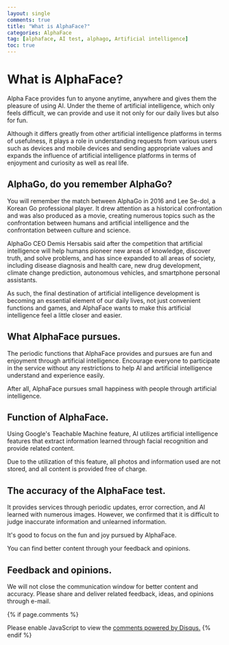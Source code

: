 ```yaml
---
layout: single
comments: true
title: "What is AlphaFace?"
categories: AlphaFace
tag: [alphaface, AI test, alphago, Artificial intelligence]
toc: true
---
```


  <!-- Google addsense -->
  <script async src="https://pagead2.googlesyndication.com/pagead/js/adsbygoogle.js?client=ca-pub-2367691231152778"
    crossorigin="anonymous"></script>
  <!-- 상단 2개 -->
  <ins class="adsbygoogle" style="display:block" data-ad-client="ca-pub-2367691231152778" data-ad-slot="7442206282"
    data-ad-format="auto" data-full-width-responsive="true"></ins>
  <script>
    (adsbygoogle = window.adsbygoogle || []).push({});
  </script>

# What is AlphaFace?

Alpha Face provides fun to anyone anytime, anywhere and gives them the pleasure of using AI. Under the theme of artificial intelligence, which only feels difficult, we can provide and use it not only for our daily lives but also for fun.

Although it differs greatly from other artificial intelligence platforms in terms of usefulness, it plays a role in understanding requests from various users such as devices and mobile devices and sending appropriate values and expands the influence of artificial intelligence platforms in terms of enjoyment and curiosity as well as real life.


## AlphaGo, do you remember AlphaGo?

You will remember the match between AlphaGo in 2016 and Lee Se-dol, a Korean Go professional player. It drew attention as a historical confrontation and was also produced as a movie, creating numerous topics such as the confrontation between humans and artificial intelligence and the confrontation between culture and science.

AlphaGo CEO Demis Hersabis said after the competition that artificial intelligence will help humans pioneer new areas of knowledge, discover truth, and solve problems, and has since expanded to all areas of society, including disease diagnosis and health care, new drug development, climate change prediction, autonomous vehicles, and smartphone personal assistants.

As such, the final destination of artificial intelligence development is becoming an essential element of our daily lives, not just convenient functions and games, and AlphaFace wants to make this artificial intelligence feel a little closer and easier.


## What AlphaFace pursues.

The periodic functions that AlphaFace provides and pursues are fun and enjoyment through artificial intelligence. Encourage everyone to participate in the service without any restrictions to help AI and artificial intelligence understand and experience easily.

After all, AlphaFace pursues small happiness with people through artificial intelligence.


## Function of AlphaFace.

Using Google's Teachable Machine feature, AI utilizes artificial intelligence features that extract information learned through facial recognition and provide related content.

Due to the utilization of this feature, all photos and information used are not stored, and all content is provided free of charge.


## The accuracy of the AlphaFace test.

It provides services through periodic updates, error correction, and AI learned with numerous images. However, we confirmed that it is difficult to judge inaccurate information and unlearned information.

It's good to focus on the fun and joy pursued by AlphaFace.

You can find better content through your feedback and opinions.


## Feedback and opinions.

We will not close the communication window for better content and accuracy. Please share and deliver related feedback, ideas, and opinions through e-mail.


  <!-- Google addsense -->
  <script async src="https://pagead2.googlesyndication.com/pagead/js/adsbygoogle.js?client=ca-pub-2367691231152778"
    crossorigin="anonymous"></script>
  <!-- alphaface.footer.add -->
  <ins class="adsbygoogle" style="display:block" data-ad-client="ca-pub-2367691231152778" data-ad-slot="8141421734"
    data-ad-format="auto" data-full-width-responsive="true"></ins>
  <script>
    (adsbygoogle = window.adsbygoogle || []).push({});
  </script>


{% if page.comments %}
<div id="disqus_thread"></div>
<script>
    /**
    *  RECOMMENDED CONFIGURATION VARIABLES: EDIT AND UNCOMMENT THE SECTION BELOW TO INSERT DYNAMIC VALUES FROM YOUR PLATFORM OR CMS.
    *  LEARN WHY DEFINING THESE VARIABLES IS IMPORTANT: https://disqus.com/admin/universalcode/#configuration-variables    */
    
    var disqus_config = function () {
    this.page.url = "{{ page.url | absolute_url }};";  // Replace PAGE_URL with your page's canonical URL variable
    this.page.identifier = "{{ page.id }}";; // Replace PAGE_IDENTIFIER with your page's unique identifier variable
    };
    
    (function() { // DON'T EDIT BELOW THIS LINE
    var d = document, s = d.createElement('script');
    s.src = 'https://alphafaceblog.disqus.com/embed.js';
    s.setAttribute('data-timestamp', +new Date());
    (d.head || d.body).appendChild(s);
    })();
</script>
<noscript>Please enable JavaScript to view the <a href="https://disqus.com/?ref_noscript">comments powered by Disqus.</a></noscript>
{% endif %}